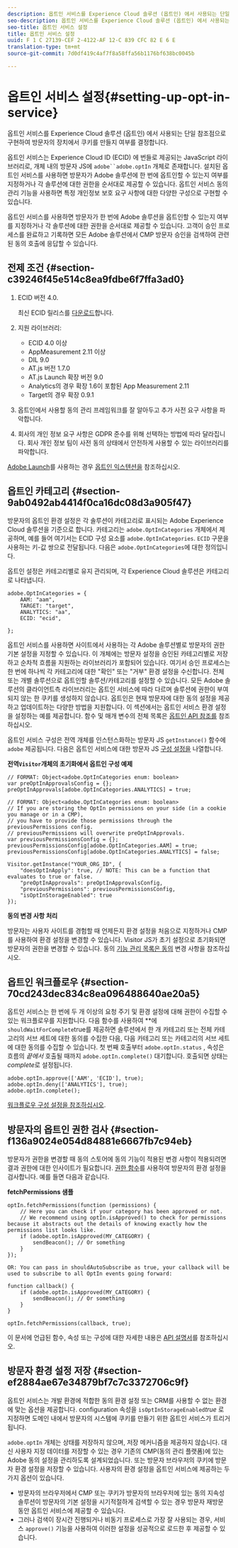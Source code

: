 ```yaml
---
description: 옵트인 서비스를 Experience Cloud 솔루션 (옵트인) 에서 사용되는 단일 참조점으로 구현하여 방문자의 장치에서 쿠키를 만들지 여부를 결정합니다.
seo-description: 옵트인 서비스를 Experience Cloud 솔루션 (옵트인) 에서 사용되는 단일 참조점으로 구현하여 방문자의 장치에서 쿠키를 만들지 여부를 결정합니다.
seo-title: 옵트인 서비스 설정
title: 옵트인 서비스 설정
uuid: F 1 C 27139-CEF 2-4122-AF 12-C 839 CFC 82 E 6 E
translation-type: tm+mt
source-git-commit: 7d0df419c4af7f8a58ffa56b1176bf638bc0045b

---
```



# 옵트인 서비스 설정{#setting-up-opt-in-service}

옵트인 서비스를 Experience Cloud 솔루션 (옵트인) 에서 사용되는 단일 참조점으로 구현하여 방문자의 장치에서 쿠키를 만들지 여부를 결정합니다.

옵트인 서비스는 Experience Cloud ID (ECID) 에 번들로 제공되는 JavaScript 라이브러리로, 개체 내의 방문자 JS에 `adobe``adobe.optIn` 개체로 존재합니다. 설치된 옵트인 서비스를 사용하면 방문자가 Adobe 솔루션에 한 번에 옵트인할 수 있는지 여부를 지정하거나 각 솔루션에 대한 권한을 순서대로 제공할 수 있습니다. 옵트인 서비스 동의 관리 기능을 사용하면 특정 개인정보 보호 요구 사항에 대한 다양한 구성으로 구현할 수 있습니다.

옵트인 서비스를 사용하면 방문자가 한 번에 Adobe 솔루션을 옵트인할 수 있는지 여부를 지정하거나 각 솔루션에 대한 권한을 순서대로 제공할 수 있습니다. 고객이 승인 프로세스를 완료하고 기록하면 모든 Adobe 솔루션에서 CMP 방문자 승인을 검색하여 관련된 동의 호출에 응답할 수 있습니다.

## 전제 조건 {#section-c39246f45e514c8ea9fdbe6f7ffa3ad0}

1. ECID 버전 4.0.

   최신 ECID 릴리스를 [다운로드](https://github.com/Adobe-Marketing-Cloud/id-service/releases)합니다.

1. 지원 라이브러리:

   * ECID 4.0 이상
   * AppMeasurement 2.11 이상
   * DIL 9.0
   * AT.js 버전 1.7.0
   * AT.js Launch 확장 버전 9.0
   * Analytics의 경우 확장 1.6이 포함된 App Measurement 2.11
   * Target의 경우 확장 0.9.1

1. 옵트인에서 사용할 동의 관리 프레임워크를 잘 알아두고 추가 사전 요구 사항을 파악합니다.

   <!--
   For IAB, see here for additional pre-reqs.
   -->

1. 회사의 개인 정보 요구 사항은 GDPR 준수를 위해 선택하는 방법에 따라 달라집니다. 회사 개인 정보 팀이 사전 동의 상태에서 안전하게 사용할 수 있는 라이브러리를 파악합니다.

[Adobe Launch](https://docs.adobelaunch.com/)를 사용하는 경우 [옵트인 익스텐션을](../../implementation-guides/opt-in-service/launch.md) 참조하십시오.

## 옵트인 카테고리 {#section-9ab0492ab4414f0ca16dc08d3a905f47}

방문자의 옵트인 환경 설정은 각 솔루션이 카테고리로 표시되는 Adobe Experience Cloud 솔루션을 기준으로 합니다. 카테고리는 `adobe.OptInCategories` 개체에서 제공하며, 예를 들어 여기서는 ECID 구성 요소를 `adobe.OptInCategories`. `ECID` 구문을 사용하는 키-값 쌍으로 전달됩니다. 다음은 `adobe.OptInCategories`에 대한 정의입니다.

옵트인 설정은 카테고리별로 유지 관리되며, 각 Experience Cloud 솔루션은 카테고리로 나타냅니다.

```
adobe.OptInCategories = { 
    AAM: "aam", 
    TARGET: "target",  
    ANALYTICS: "aa", 
    ECID: "ecid", 
     
};
```

옵트인 서비스를 사용하면 사이트에서 사용하는 각 Adobe 솔루션별로 방문자의 권한 기본 설정을 지정할 수 있습니다. 이 개체에는 방문자 설정을 승인된 카테고리별로 저장하고 순차적 흐름을 지원하는 라이브러리가 포함되어 있습니다. 여기서 승인 프로세스는 한 번에 하나씩 각 카테고리에 대한 &quot;확인&quot; 또는 &quot;거부&quot; 환경 설정을 수신합니다. 전체 또는 개별 솔루션으로 옵트인할 솔루션/카테고리를 설정할 수 있습니다.
모든 Adobe 솔루션의 클라이언트측 라이브러리는 옵트인 서비스에 따라 다르며 솔루션에 권한이 부여되지 않는 한 쿠키를 생성하지 않습니다. 옵트인은 현재 방문자에 대한 동의 설정을 제공하고 업데이트하는 다양한 방법을 지원합니다. 이 섹션에서는 옵트인 서비스 환경 설정을 설정하는 예를 제공합니다. 함수 및 매개 변수의 전체 목록은 [옵트인 API 참조를](../../implementation-guides/opt-in-service/api.md#reference-4f30152333dd4990ab10c1b8b82fc867) 참조하십시오.

옵트인 서비스 구성은 전역 개체를 인스턴스화하는 방문자 JS `getInstance()` 함수에 `adobe` 제공됩니다. 다음은 옵트인 서비스에 대한 방문자 JS [구성 설정을](../../implementation-guides/opt-in-service/api.md#section-d66018342baf401389f248bb381becbf) 나열합니다.

**전역`Visitor`개체의 초기화에서 옵트인 구성 예제**

```
// FORMAT: Object<adobe.OptInCategories enum: boolean> 
var preOptInApprovalsConfig = {}; 
preOptInApprovals[adobe.OptInCategories.ANALYTICS] = true; 
  
// FORMAT: Object<adobe.OptInCategories enum: boolean> 
// If you are storing the OptIn permissions on your side (in a cookie you manage or in a CMP), 
// you have to provide those permissions through the previousPermissions config. 
// previousPermissions will overwrite preOptInApprovals. 
var previousPermissionsConfig = {}; 
previousPermissionsConfig[adobe.OptInCategories.AAM] = true; 
previousPermissionsConfig[adobe.OptInCategories.ANALYTICS] = false; 
  
Visitor.getInstance("YOUR_ORG_ID", { 
    "doesOptInApply": true, // NOTE: This can be a function that evaluates to true or false. 
    "preOptInApprovals": preOptInApprovalsConfig, 
    "previousPermissions": previousPermissionsConfig, 
    "isOptInStorageEnabled": true 
});
```

**동의 변경 사항 처리**

방문자는 사용자 사이트를 경험할 때 언제든지 환경 설정을 처음으로 지정하거나 CMP를 사용하여 환경 설정을 변경할 수 있습니다. Visitor JS가 초기 설정으로 초기화되면 방문자의 권한을 변경할 수 있습니다. 동의 [기능 관리 목록은 동의](../../implementation-guides/opt-in-service/api.md#section-c3d85403ff0d4394bd775c39f3d001fc) 변경 사항을 참조하십시오.

<!--
<p> *** <b>sample code block </b>*** </p>
-->

## 옵트인 워크플로우 {#section-70cd243dec834c8ea096488640ae20a5}

옵트인 서비스는 한 번에 두 개 이상의 요청 주기 및 환경 설정에 대해 권한이 수집할 수 있는 워크플로우를 지원합니다. 다음 함수를 사용하여 **에 `shouldWaitForComplete`true를 제공하면 솔루션에서 한 개 카테고리 또는 전체 카테고리의 서브 세트에 대한 동의를 수집한 다음, 다음 카테고리 또는 카테고리의 서브 세트에 대한 동의를 수집할 수 있습니다. 첫 번째 호출부터 `adobe.optIn.status` , 속성은 흐름의 *끝에서* 호출될 때까지 `adobe.optIn.complete()` 대기합니다. 호출되면 상태는 *complete*로 설정됩니다.

```
adobe.optIn.approve(['AAM', 'ECID'], true); 
adobe.optIn.deny(['ANALYTICS'], true); 
adobe.optIn.complete();
```

[워크플로우 구성 설정을 참조하십시오](../../implementation-guides/opt-in-service/api.md#section-2c5adfa5459c4e72b96d2693123a53c2).

## 방문자의 옵트인 권한 검사 {#section-f136a9024e054d84881e6667fb7c94eb}

방문자가 권한을 변경할 때 동의 스토어에 동의 기능이 적용된 변경 사항이 적용되려면 결과 권한에 대한 인사이트가 필요합니다. [권한 함수](../../implementation-guides/opt-in-service/api.md#section-7fe57279b5b44b4f8fe47e336df60155)를 사용하여 방문자의 환경 설정을 검사합니다. 예를 들면 다음과 같습니다.

**fetchPermissions 샘플**

```
optIn.fetchPermissions(function (permissions) { 
    // Here you can check if your category has been approved or not. 
    // We recommend using optIn.isApproved() to check for permissions because it abstracts out the details of knowing exactly how the permissions list looks like. 
    if (adobe.optIn.isApproved(MY_CATEGORY) { 
        sendBeacon(); // Or something 
    } 
});

OR: You can pass in shouldAutoSubscribe as true, your callback will be used to subscribe to all OptIn events going forward:

function callback() { 
    if (adobe.optIn.isApproved(MY_CATEGORY) { 
        sendBeacon(); // Or something 
    } 
}

optIn.fetchPermissions(callback, true);
```

이 문서에 언급된 함수, 속성 또는 구성에 대한 자세한 내용은 [API 설명서](../../implementation-guides/opt-in-service/api.md#reference-4f30152333dd4990ab10c1b8b82fc867)를 참조하십시오.

## 방문자 환경 설정 저장 {#section-ef2884ae67e34879bf7c7c3372706c9f}

옵트인 서비스는 개발 환경에 적합한 동의 환경 설정 또는 CRM를 사용할 수 없는 환경에 맞는 옵션을 제공합니다. configuration 속성을 `isOptInStorageEnabled`*true* 로 지정하면 도메인 내에서 방문자의 시스템에 쿠키를 만들기 위한 옵트인 서비스가 트리거됩니다.

`adobe.optIn` 개체는 상태를 저장하지 않으며, 저장 메커니즘을 제공하지 않습니다. 대신 사용자 지정 데이터를 저장할 수 있는 경우 기존의 CMP(동의 관리 플랫폼)에 있는 Adobe 동의 설정을 관리하도록 설계되었습니다. 또는 방문자 브라우저의 쿠키에 방문자 환경 설정을 저장할 수 있습니다. 사용자의 환경 설정을 옵트인 서비스에 제공하는 두 가지 옵션이 있습니다.

* 방문자의 브라우저에서 CMP 또는 쿠키가 방문자의 브라우저에 있는 동의 지속성 솔루션이 방문자의 기본 설정을 시기적절하게 검색할 수 있는 경우 방문자 재방문 동안 옵트인 서비스에 제공할 수 있습니다.
* 그러나 검색이 장시간 진행되거나 비동기 프로세스로 가장 잘 사용되는 경우, 서비스 `approve()` 기능을 사용하여 이러한 설정을 성공적으로 로드한 후 제공할 수 있습니다.


